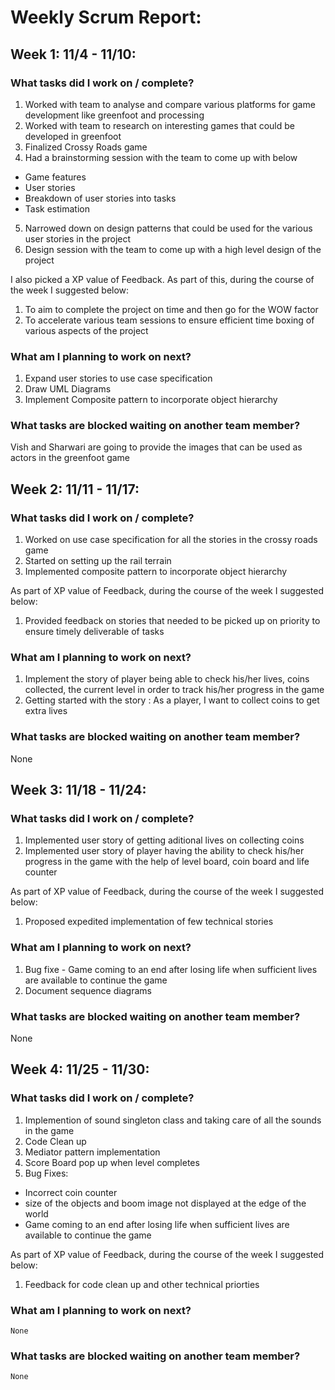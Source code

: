 # Weekly Scrum Report:

## Week 1: 11/4 - 11/10:

### What tasks did I work on / complete?
1. Worked with team to analyse and compare various platforms for game development like greenfoot and processing
2. Worked with team to research on interesting games that could be developed in greenfoot
3. Finalized Crossy Roads game 
4. Had a brainstorming session with the team to come up with below
* Game features 
* User stories  
* Breakdown of user stories into tasks
* Task estimation
5. Narrowed down on design patterns that could be used for the various user stories in the project
6. Design session with the team to come up with a high level design of the project

I also picked a XP value of Feedback. As part of this, during the course of the week I suggested below:
1. To aim to complete the project on time and then go for the WOW factor
2. To accelerate various team sessions to ensure efficient time boxing of various aspects of the project

### What am I planning to work on next?
1. Expand user stories to use case specification
2. Draw UML Diagrams 
3. Implement Composite pattern to incorporate object hierarchy


### What tasks are blocked waiting on another team member?
Vish and Sharwari are going to provide the images that can be used as actors in the greenfoot game


## Week 2: 11/11 - 11/17:

### What tasks did I work on / complete?

1. Worked on use case specification for all the stories in the crossy roads game
2. Started on setting up the rail terrain
3. Implemented composite pattern to incorporate object hierarchy

As part of XP value of Feedback, during the course of the week I suggested below:
1. Provided feedback on stories that needed to be picked up on priority to ensure timely deliverable of tasks

### What am I planning to work on next?
1. Implement the story of player being able to check his/her lives, coins collected, the current level in order to track his/her progress in the game
2. Getting started with the story : As a player, I want to collect coins to get extra lives


### What tasks are blocked waiting on another team member?
None

## Week 3: 11/18 - 11/24:

### What tasks did I work on / complete?

1. Implemented user story of getting aditional lives on collecting coins
2. Implemented user story of player having the ability to check his/her progress in the game with the help of level board, coin board and life counter

As part of XP value of Feedback, during the course of the week I suggested below:
1. Proposed expedited implementation of few technical stories

### What am I planning to work on next?
1. Bug fixe - Game coming to an end after losing life when sufficient lives are available to continue the game
2. Document sequence diagrams 


### What tasks are blocked waiting on another team member?
None

## Week 4: 11/25 - 11/30:
### What tasks did I work on / complete?

1. Implemention of sound singleton class and taking care of all the sounds in the game
2. Code Clean up
3. Mediator pattern implementation
4. Score Board pop up when level completes
5. Bug Fixes:
* Incorrect coin counter
* size of the objects and boom image not displayed at the edge of the world
* Game coming to an end after losing life when sufficient lives are available to continue the game


As part of XP value of Feedback, during the course of the week I suggested below:
1. Feedback for code clean up and other technical priorties

### What am I planning to work on next?
    None

### What tasks are blocked waiting on another team member?
    None
